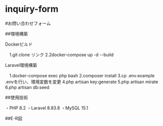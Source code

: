 # inquiry-form
#お問い合わせフォーム

##環境構築

Dockerビルド

　1.git clone リンク
 2.2docker-compose up -d --build

Laravel環境構築

　1.docker-compose exec php bash
 2.composer install
 3.cp .env.example .envを行い、環境変数を変更
 4.php artisan key:generate
 5.php artisan mirate
 6.php artisan db:seed

 ##使用技術

  ・PHP 8.2
  ・Laravel 8.83.8
  ・MySQL 15.1

##E-R図
